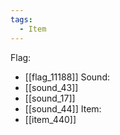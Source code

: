 ```yaml
---
tags:
  - Item
---
```

Flag:
- [[flag_11188]]
Sound:
- [[sound_43]]
- [[sound_17]]
- [[sound_44]]
Item:
- [[item_440]]
